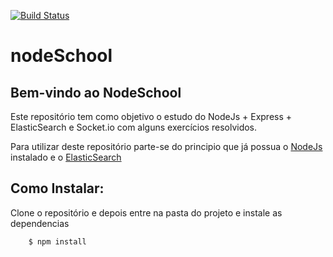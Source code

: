 [![Build Status](https://travis-ci.org/thekaduu/nodeSchool.svg?branch=master)](https://travis-ci.org/thekaduu/nodeSchool)

# nodeSchool
## Bem-vindo ao NodeSchool

Este repositório tem como objetivo o estudo do NodeJs + Express + ElasticSearch e Socket.io com alguns exercícios resolvidos.

Para utilizar deste repositório parte-se do principio que já possua o [NodeJs](www.nodejs.org) instalado e o [ElasticSearch](wwww.elastic.io)


Como Instalar:
------

Clone o repositório e depois entre na pasta do projeto e instale as dependencias 

```linux
	$ npm install
```
